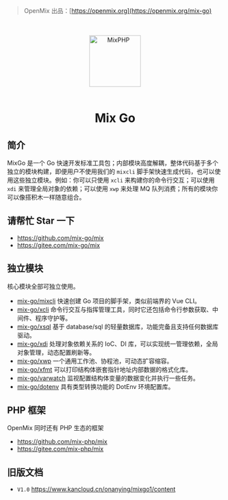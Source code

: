 > OpenMix 出品：[https://openmix.org](https://openmix.org/mix-go)

<p align="center">
    <br>
    <br>
    <img src="https://openmix.org/static/image/logo_go.png" width="120" alt="MixPHP">
    <br>
    <br>
</p>

<h1 align="center">Mix Go</h1>

## 简介

MixGo 是一个 Go 快速开发标准工具包；内部模块高度解耦，整体代码基于多个独立的模块构建，即便用户不使用我们的 `mixcli` 脚手架快速生成代码，也可以使用这些独立模块。例如：你可以只使用 `xcli` 来构建你的命令行交互；可以使用 `xdi` 来管理全局对象的依赖；可以使用 `xwp` 来处理 MQ 队列消费；所有的模块你可以像搭积木一样随意组合。

## 请帮忙 Star 一下

- https://github.com/mix-go/mix
- https://gitee.com/mix-go/mix

## 独立模块

核心模块全部可独立使用。

- [mix-go/mixcli](zh-cn/mix-mixcli) 快速创建 Go 项目的脚手架，类似前端界的 Vue CLI。
- [mix-go/xcli](zh-cn/mix-xcli) 命令行交互与指挥管理工具，同时它还包括命令行参数获取、中间件、程序守护等。
- [mix-go/xsql](zh-cn/mix-xsql) 基于 database/sql 的轻量数据库，功能完备且支持任何数据库驱动。
- [mix-go/xdi](zh-cn/mix-xdi) 处理对象依赖关系的 IoC、DI 库，可以实现统一管理依赖，全局对象管理，动态配置刷新等。
- [mix-go/xwp](zh-cn/mix-xwp) 一个通用工作池、协程池，可动态扩容缩容。
- [mix-go/xfmt](zh-cn/mix-xfmt) 可以打印结构体嵌套指针地址内部数据的格式化库。
- [mix-go/varwatch](zh-cn/mix-varwatch) 监视配置结构体变量的数据变化并执行一些任务。
- [mix-go/dotenv](zh-cn/mix-dotenv) 具有类型转换功能的 DotEnv 环境配置库。

## PHP 框架

OpenMix 同时还有 PHP 生态的框架

- https://github.com/mix-php/mix
- https://gitee.com/mix-php/mix

## 旧版文档

- `V1.0` https://www.kancloud.cn/onanying/mixgo1/content
